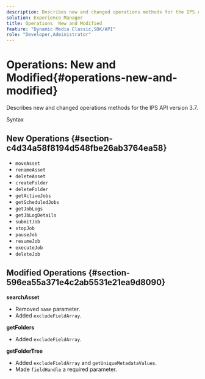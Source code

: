 ```yaml
---
description: Describes new and changed operations methods for the IPS API version 3.7.
solution: Experience Manager
title: Operations  New and Modified
feature: "Dynamic Media Classic,SDK/API"
role: "Developer,Administrator"
---
```


# Operations: New and Modified{#operations-new-and-modified}

Describes new and changed operations methods for the IPS API version 3.7.

 Syntax 

## New Operations {#section-c4d34a58f8194d548fbe26ab3764ea58}

* `moveAsset` 
* `renameAsset` 
* `deleteAsset` 
* `createFolder` 
* `deleteFolder` 
* `getActiveJobs` 
* `getScheduledJobs` 
* `getJobLogs` 
* `getJbLogDetails` 
* `submitJob` 
* `stopJob` 
* `pauseJob` 
* `resumeJob` 
* `executeJob` 
* `deleteJob`

## Modified Operations {#section-596ea55a371e4c2ab5531e21ea9d8090}

**searchAsset**

* Removed `name` parameter. 
* Added `excludeFieldArray`.

**getFolders**

* Added `excludeFieldArray`.

**getFolderTree**

* Added `excludeFieldArray` and `getUniqueMetadataValues`. 
* Made `fieldHandle` a required parameter.

